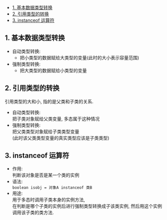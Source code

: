<!-- TOC -->

- [1. 基本数据类型转换](#1-基本数据类型转换)
- [2. 引用类型的转换](#2-引用类型的转换)
- [3. instanceof 运算符](#3-instanceof-运算符)

<!-- /TOC -->


## 1. 基本数据类型转换
- 自动类型转换:  
  - 把小类型的数据赋给大类型的变量(此时的大小表示容量范围)
- 强制类型转换:  
  - 把大类型的数据赋给小类型的变量

## 2. 引用类型的转换
引用类型的大和小, 指的是父类和子类的关系.
- 自动类型转换:  
  把子类对象赋给父类变量, 多态属于这种情况
- 强制类型转换:  
  把父类类型对象赋给子类类型变量  
  (此时该父类类型变量的真实类型应该是子类类型)

## 3. instanceof 运算符
- 作用:  
  判断该对象是否是某一个类的实例
- 语法:    
  `boolean isobj = 对象A instanceof 类B`  
- 用途:  
  用于多态时调用子类本身的实例方法,  
  在判断是哪个子类的实例后进行强制类型转换成子该类实例,
  然后用这个实例调用该子类的类方法.